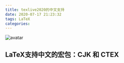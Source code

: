 ```yaml
---
title: texlive2020的中文支持
date: 2020-07-17 21:23:32
tags: LaTeX
categories:
---
```


![avatar](https://cdn.jsdelivr.net/gh/xfjiang0818/pictures@2020.7.17/20200620.jpg)

<!-- more -->

## LaTeX支持中文的宏包：CJK 和 CTEX

